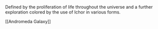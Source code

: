 Defined by the proliferation of life throughout the universe and a further exploration colored by the use of Ichor in various forms.

[[Andromeda Galaxy]]